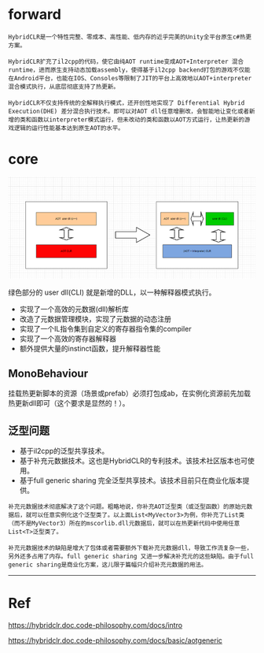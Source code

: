 ﻿
# forward

```
HybridCLR是一个特性完整、零成本、高性能、低内存的近乎完美的Unity全平台原生c#热更方案。

HybridCLR扩充了il2cpp的代码，使它由纯AOT runtime变成AOT+Interpreter 混合runtime，进而原生支持动态加载assembly，使得基于il2cpp backend打包的游戏不仅能在Android平台，也能在IOS、Consoles等限制了JIT的平台上高效地以AOT+interpreter混合模式执行，从底层彻底支持了热更新。

HybridCLR不仅支持传统的全解释执行模式，还开创性地实现了 Differential Hybrid Execution(DHE) 差分混合执行技术。即可以对AOT dll任意增删改，会智能地让变化或者新增的类和函数以interpreter模式运行，但未改动的类和函数以AOT方式运行，让热更新的游戏逻辑的运行性能基本达到原生AOT的水平。

```

# core

![](../99.res/pic/20230613111719.png)

绿色部分的 user dll(CLI) 就是新增的DLL，以一种解释器模式执行。


- 实现了一个高效的元数据(dll)解析库
- 改造了元数据管理模块，实现了元数据的动态注册
- 实现了一个IL指令集到自定义的寄存器指令集的compiler
- 实现了一个高效的寄存器解释器
- 额外提供大量的instinct函数，提升解释器性能

## MonoBehaviour


挂载热更新脚本的资源（场景或prefab）必须打包成ab，在实例化资源前先加载热更新dll即可（这个要求是显然的！）。


## 泛型问题

- 基于il2cpp的泛型共享技术。
- 基于补充元数据技术。这也是HybridCLR的专利技术。该技术社区版本也可使用。
- 基于full generic sharing 完全泛型共享技术。该技术目前只在商业化版本提供。

```
补充元数据技术彻底解决了这个问题。粗略地说，你补充AOT泛型类（或泛型函数）的原始元数据后，就可以任意实例化这个泛型类了。以上面List<MyVector3>为例，你补充了List类（而不是MyVector3）所在的mscorlib.dll元数据后，就可以在热更新代码中使用任意List<T>泛型类了。

补充元数据技术的缺陷是增大了包体或者需要额外下载补充元数据dll，导致工作流复杂一些，另外还多占用了内存。full generic sharing 又进一步解决补充元的这些缺陷。由于full generic sharing是商业化方案，这儿限于篇幅只介绍补充元数据的用法。
```

---

# Ref

<https://hybridclr.doc.code-philosophy.com/docs/intro>

<https://hybridclr.doc.code-philosophy.com/docs/basic/aotgeneric>